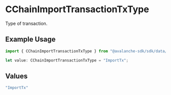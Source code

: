 # CChainImportTransactionTxType

Type of transaction.

## Example Usage

```typescript
import { CChainImportTransactionTxType } from "@avalanche-sdk/sdk/data/models/components";

let value: CChainImportTransactionTxType = "ImportTx";
```

## Values

```typescript
"ImportTx"
```